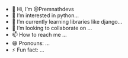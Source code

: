 - 👋 Hi, I’m @Premnathdevs
- 👀 I’m interested in python...
- 🌱 I’m currently learning libraries like django...
- 💞️ I’m looking to collaborate on ...
- 📫 How to reach me ...
- 😄 Pronouns: ...
- ⚡ Fun fact: ...

<!---
Premnathdevs/Premnathdevs is a ✨ special ✨ repository because its `README.md` (this file) appears on your GitHub profile.
You can click the Preview link to take a look at your changes.
--->
